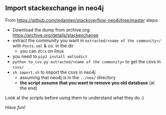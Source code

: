 ## Import stackexchange in neo4j
From https://github.com/mdamien/stackoverflow-neo4j/tree/master
steps:

- Download the dump from archive.org: https://archive.org/details/stackexchange
- extract the community you want in `extracted/<name of the community>/` with `Posts.xml` & co. in the dir
   - you can `dtrx` on linux
- you need to `pip3 install xmltodict`
- `python to_csv.py extracted/<name of the community>` to get the csvs in `csvs/`
- `sh import.sh` to import the csvs in neo4j
   - assuming that neo4j is in the `../neo/` directory
   - **the script assume that you want to remove you old database** (at the end)

Look at the scripts before using them to understand what they do :)

*Have fun!*
